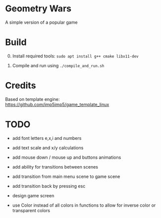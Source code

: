# Geometry Wars

A simple version of a popular game

# Build

0. Install required tools: `sudo apt install g++ cmake libx11-dev`

1. Compile and run using `./compile_and_run.sh`

# Credits

Based on template engine: https://github.com/imp5imp5/game_template_linux

# TODO

- add font letters e,x,i and numbers

- add text scale and x/y calculations

- add mouse down / mouse up and buttons animations


- add ability for transitions between scenes

- add transition from main menu scene to game scene

- add transition back by pressing esc


- design game screen


- use Color instead of all colors in functions to allow for inverse color or transparent colors

